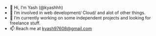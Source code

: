 - 👋 Hi, I’m Yash (@kyashhh)
- 👀 I’m involved in web development/ Cloud/ and alot of other things.
- 🌱 I’m currently working on some independent projects and looking for freelance stuff.
- 📫 Reach me at kyash97608@gmail.com

<!---
kyashhh/kyashhh is a ✨ special ✨ repository because its `README.md` (this file) appears on your GitHub profile.
You can click the Preview link to take a look at your changes.
--->

